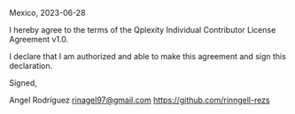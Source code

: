 Mexico, 2023-06-28

I hereby agree to the terms of the Qplexity Individual Contributor License
Agreement v1.0.

I declare that I am authorized and able to make this agreement and sign this
declaration.

Signed,

Angel Rodríguez rinagel97@gmail.com https://github.com/rinngell-rezs

